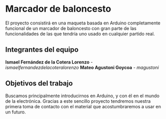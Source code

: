 # Marcador de baloncesto

El proyecto consistirá en una maqueta basada en Arduino completamente funcional de un marcador de baloncesto con gran parte de las funcionalidades de las que tendría uno usado en cualquier partido real.

## Integrantes del equipo

**Ismael Fernández de la Cotera Lorenzo** - _ismaelfernandezdelacoteralorenzo_
**Mateo Agustoni Goycoa** - _magustoni_

## Objetivos del trabajo

Buscamos principalmente introducirnos en Arduino, y con él en el mundo de la electrónica. Gracias a este sencillo proyecto tendremos nuestra primera toma de contacto con el material que acostumbraremos a usar en un futuro.
